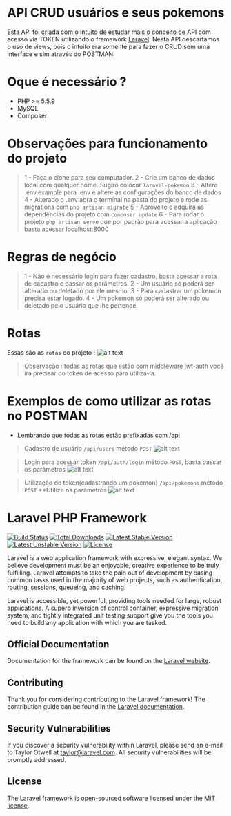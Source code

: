 # API CRUD usuários e seus pokemons
Esta API foi criada com o intuito de estudar mais o conceito de API com acesso via TOKEN utilizando o framework [Laravel](https://laravel.com/). Nesta API descartamos o uso de views, pois o intuito era somente para fazer o CRUD sem uma interface e sim através do POSTMAN.

# Oque é necessário ?
- PHP >= 5.5.9
- MySQL
- Composer

# Observações para funcionamento do projeto
> 1 - Faça o clone para seu computador.
> 2 - Crie um banco de dados local com qualquer nome. Sugiro colocar `laravel-pokemon`
> 3 - Altere .env.example para .env e altere as configurações do banco de dados
> 4 - Alterado o .env abra o terminal na pasta do projeto e rode as migrations com `php artisan migrate`
> 5 - Aproveite e adquira as dependências do projeto com `composer update`
> 6 - Para rodar o projeto `php artisan serve` que por padrão para acessar a aplicação basta acessar localhost:8000

# Regras de negócio
> 1 - Não é necessário login para fazer cadastro, basta acessar a rota de cadastro e passar os parâmetros.
> 2 - Um usuário só poderá ser alterado ou deletado por ele mesmo.
> 3 - Para cadastrar um pokemon precisa estar logado.
> 4 - Um pokemon só poderá ser alterado ou deletado pelo usuário que lhe pertence.

# Rotas
Essas são as `rotas` do projeto :
![alt text](https://github.com/marciowinicius/laravel-api-pokemon/master/images_git/rotas.png)

> Observação : todas as rotas que estão com middleware jwt-auth você irá precisar do token de acesso para utilizá-la.
# Exemplos de como utilizar as rotas no POSTMAN
- Lembrando que todas as rotas estão prefixadas com /api

> Cadastro de usuário `/api/users` método `POST`
![alt text](https://github.com/marciowinicius/laravel-api-pokemon/master/images_git/cadastro_usuario.png)

> Login para acessar token `/api/auth/login` método `POST`, basta passar os parâmetros
![alt text](https://github.com/marciowinicius/laravel-api-pokemon/master/images_git/token_login.png)

> Utilização do token(cadastrando um pokemon) `/api/pokemons` método `POST` **Utilize os parâmetros
![alt text](https://github.com/marciowinicius/laravel-api-pokemon/master/images_git/utilizando_token.png)

# Laravel PHP Framework

[![Build Status](https://travis-ci.org/laravel/framework.svg)](https://travis-ci.org/laravel/framework)
[![Total Downloads](https://poser.pugx.org/laravel/framework/d/total.svg)](https://packagist.org/packages/laravel/framework)
[![Latest Stable Version](https://poser.pugx.org/laravel/framework/v/stable.svg)](https://packagist.org/packages/laravel/framework)
[![Latest Unstable Version](https://poser.pugx.org/laravel/framework/v/unstable.svg)](https://packagist.org/packages/laravel/framework)
[![License](https://poser.pugx.org/laravel/framework/license.svg)](https://packagist.org/packages/laravel/framework)

Laravel is a web application framework with expressive, elegant syntax. We believe development must be an enjoyable, creative experience to be truly fulfilling. Laravel attempts to take the pain out of development by easing common tasks used in the majority of web projects, such as authentication, routing, sessions, queueing, and caching.

Laravel is accessible, yet powerful, providing tools needed for large, robust applications. A superb inversion of control container, expressive migration system, and tightly integrated unit testing support give you the tools you need to build any application with which you are tasked.

## Official Documentation

Documentation for the framework can be found on the [Laravel website](http://laravel.com/docs).

## Contributing

Thank you for considering contributing to the Laravel framework! The contribution guide can be found in the [Laravel documentation](http://laravel.com/docs/contributions).

## Security Vulnerabilities

If you discover a security vulnerability within Laravel, please send an e-mail to Taylor Otwell at taylor@laravel.com. All security vulnerabilities will be promptly addressed.

## License

The Laravel framework is open-sourced software licensed under the [MIT license](http://opensource.org/licenses/MIT).
